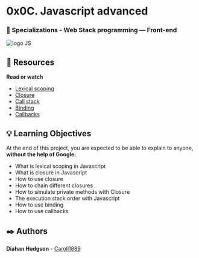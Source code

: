 # 0x0C. Javascript advanced
### :open_file_folder: Specializations - Web Stack programming ― Front-end

![logo JS](https://user-images.githubusercontent.com/51680831/93628985-1bd7b000-f9ad-11ea-9596-5252313c69db.png)

## :closed_book: Resources

**Read or watch**
* [Lexical scoping](https://javascript.info/closure)
* [Closure](https://www.w3schools.com/js/js_function_closures.asp)
* [Call stack](https://developer.mozilla.org/en-US/docs/Glossary/Call_stack)
* [Binding](https://javascript.info/bind)
* [Callbacks](https://javascript.info/callbacks)

## :bulb: Learning Objectives
At the end of this project, you are expected to be able to explain to anyone, **without the help of Google:**

* What is lexical scoping in Javascript
* What is closure in Javascript
* How to use closure
* How to chain different closures
* How to simulate private methods with Closure
* The execution stack order with Javascript
* How to use binding
* How to use callbacks

## :black_nib: Authors 
**Diahan Hudgson**  -  [Caroll1889](https://github.com/Caroll1889)